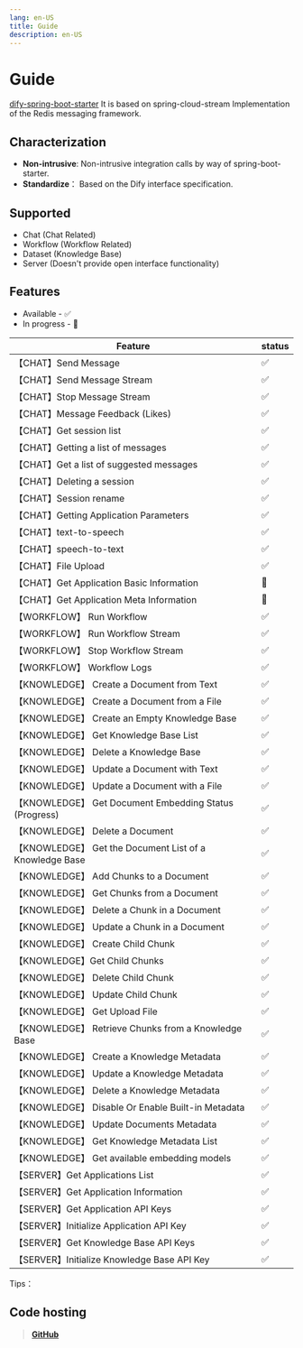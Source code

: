 ```yaml
---
lang: en-US
title: Guide
description: en-US
---
```


# Guide

[dify-spring-boot-starter](https://github.com/guoshiqiufeng/dify-spring-boot-starter) It is based on
spring-cloud-stream
Implementation of the Redis messaging framework.

## Characterization

- **Non-intrusive**: Non-intrusive integration calls by way of spring-boot-starter.
- **Standardize**： Based on the Dify interface specification.

## Supported

- Chat (Chat Related)
- Workflow (Workflow Related)
- Dataset (Knowledge Base)
- Server (Doesn't provide open interface functionality)

## Features

* Available - ✅
* In progress - 🚧

| Feature                                               | status |   
|-------------------------------------------------------|--------|
| 【CHAT】Send Message                                    | ✅      |    
| 【CHAT】Send Message Stream                             | ✅      |    
| 【CHAT】Stop Message Stream                             | ✅      |   
| 【CHAT】Message Feedback (Likes)                        | ✅      |    
| 【CHAT】Get session list                                | ✅      |    
| 【CHAT】Getting a list of messages                      | ✅      |    
| 【CHAT】Get a list of suggested messages                | ✅      |    
| 【CHAT】Deleting a session                              | ✅      |    
| 【CHAT】Session rename                                  | ✅      |  
| 【CHAT】Getting Application Parameters                  | ✅      |    
| 【CHAT】text-to-speech                                  | ✅      |    
| 【CHAT】speech-to-text                                  | ✅      |  
| 【CHAT】File Upload                                     | ✅      |    
| 【CHAT】Get Application Basic Information               | 🚧     |    
| 【CHAT】Get Application Meta Information                | 🚧     |    
| 【WORKFLOW】 Run Workflow                               | ✅      |   
| 【WORKFLOW】 Run Workflow Stream                        | ✅      |   
| 【WORKFLOW】 Stop Workflow Stream                       | ✅      |  
| 【WORKFLOW】 Workflow Logs                              | ✅      |
| 【KNOWLEDGE】 Create a Document from Text               | ✅      |  
| 【KNOWLEDGE】 Create a Document from a File             | ✅      |  
| 【KNOWLEDGE】 Create an Empty Knowledge Base            | ✅      |  
| 【KNOWLEDGE】 Get Knowledge Base List                   | ✅      |  
| 【KNOWLEDGE】 Delete a Knowledge Base                   | ✅      |  
| 【KNOWLEDGE】 Update a Document with Text               | ✅      |  
| 【KNOWLEDGE】 Update a Document with a File             | ✅      |  
| 【KNOWLEDGE】 Get Document Embedding Status (Progress)  | ✅      |  
| 【KNOWLEDGE】 Delete a Document                         | ✅      |  
| 【KNOWLEDGE】 Get the Document List of a Knowledge Base | ✅      |  
| 【KNOWLEDGE】 Add Chunks to a Document                  | ✅      |  
| 【KNOWLEDGE】 Get Chunks from a Document                | ✅      |  
| 【KNOWLEDGE】 Delete a Chunk in a Document              | ✅      |  
| 【KNOWLEDGE】 Update a Chunk in a Document              | ✅      |  
| 【KNOWLEDGE】 Create Child Chunk                        | ✅      |  
| 【KNOWLEDGE】Get Child Chunks                           | ✅      |  
| 【KNOWLEDGE】 Delete Child Chunk                        | ✅      |  
| 【KNOWLEDGE】 Update Child Chunk                        | ✅      |  
| 【KNOWLEDGE】 Get Upload File                           | ✅      |  
| 【KNOWLEDGE】 Retrieve Chunks from a Knowledge Base     | ✅      |  
| 【KNOWLEDGE】 Create a Knowledge Metadata               | ✅      |
| 【KNOWLEDGE】 Update a Knowledge Metadata               | ✅      |
| 【KNOWLEDGE】 Delete a Knowledge Metadata               | ✅      |
| 【KNOWLEDGE】 Disable Or Enable Built-in Metadata       | ✅      |
| 【KNOWLEDGE】 Update Documents Metadata                 | ✅      |
| 【KNOWLEDGE】 Get Knowledge Metadata List               | ✅      |
| 【KNOWLEDGE】 Get available embedding models            | ✅      |
| 【SERVER】Get Applications List                         | ✅      |
| 【SERVER】Get Application Information                   | ✅      |
| 【SERVER】Get Application API Keys                      | ✅      |
| 【SERVER】Initialize Application API Key                | ✅      | 
| 【SERVER】Get Knowledge Base API Keys                   | ✅      |
| 【SERVER】Initialize Knowledge Base API Key             | ✅      |

Tips：

## Code hosting

> **[GitHub](https://github.com/guoshiqiufeng/dify-spring-boot-starter)**
